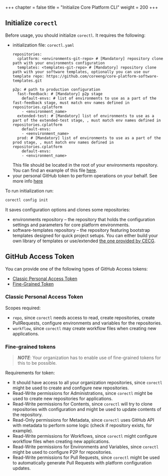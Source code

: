 +++
chapter = false
title = "Initialize Core Platform CLI"
weight = 200
+++


## Initialize `corectl`
Before usage, you should initialize `corectl`.
It requires the following:
- initialization file: `corectl.yaml`
  ```
  repositories:
    cplatform: <environments-git-repo> # [Mandatory] repository clone path with your environments configuration
    templates: <templates-git-repo> # [Mandatory] repository clone path with your software templates, optionally you can use our template repo: https://github.com/coreeng/core-platform-software-templates.git

  p2p: # path to production configuration
    fast-feedback: # [Mandatory] p2p stage
      default-envs: # list of environments to use as a part of the fast-feedback stage, must match env names defined in repositories.cplatform
      - <environment_name> 
    extended-test: # [Mandatory] list of environments to use as a part of the extended-test stage, , must match env names defined in repositories.cplatform
      default-envs:
      - <eenvironment_name>
    prod: # [Mandatory] list of environments to use as a part of the prod stage, , must match env names defined in repositories.cplatform
      default-envs:
      - <environment_name>
  ```
  This file should be located in the root of your environments repository.
  You can find an example of this file [here](https://github.com/coreeng/corectl/blob/main/examples/init-example.yaml).
- your personal GitHub token to perform operations on your behalf. See more info [here](#github-access-token)

To run initialization run:
```bash
corectl config init
```

It saves configuration options and clones some repositories:
- environments repository – the repository that holds the configuration settings and parameters for core platform
  environments.
- software-templates repository – the repository featuring bootstrap templates designed for quick project setups.
  You can either build your own library of templates or use/extended [the one provided by CECG](https://github.com/coreeng/core-platform-software-templates).

## GitHub Access Token
You can provide one of the following types of GitHub Access tokens:
- [Classic Personal Access Token](#classic-personal-access-token)
- [Fine-Grained Token](#fine-grained-tokens)
### Classic Personal Access Token
Scopes required:
- `repo`, since `corectl` needs access to read, create repositories, create PullRequests, configure environments and variables for the repositories.
- `workflow`, since `corectl` may create workflow files when creating new applications.

### Fine-grained tokens
> **_NOTE_**: Your organization has to enable use of fine-grained tokens for this to be possible.

Requirements for token:
- It should have access to all your organization repositories, since `corectl` might be used to create and configure new repositories.
- Read-Write permissions for Administrations, since `corectl` might be used to create new repositories for applications.
- Read-Write permissions for Contents, since `corectl` will try to clone repositories with configuration and might be used to update contents of the repository.
- Read-Only permissions for Metadata, since `corectl` uses GitHub API with metadata to perform some logic (check if repository exists, for example).
- Read-Write permissions for Workflows, since `corectl` might configure workflow files when creating new applications.
- Read-Write permissions for Environments and Variables, since `corectl` might be used to configure P2P for repositories.
- Read-Write permissions for Pull Requests, since `corectl` might be used to automatically generate Pull Requests with platform configuration updates.


